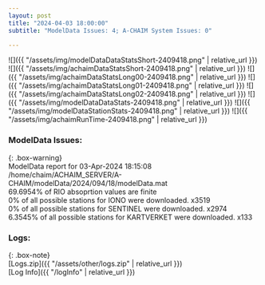 ```yaml
---
layout: post
title: "2024-04-03 18:00:00"
subtitle: "ModelData Issues: 4; A-CHAIM System Issues: 0"

---
```


![]({{ "/assets/img/modelDataDataStatsShort-2409418.png" | relative_url }})
![]({{ "/assets/img/achaimDataStatsShort-2409418.png" | relative_url }})
![]({{ "/assets/img/achaimDataStatsLong00-2409418.png" | relative_url }})
![]({{ "/assets/img/achaimDataStatsLong01-2409418.png" | relative_url }})
![]({{ "/assets/img/achaimDataStatsLong02-2409418.png" | relative_url }})
![]({{ "/assets/img/modelDataDataStats-2409418.png" | relative_url }})
![]({{ "/assets/img/modelDataStationStats-2409418.png" | relative_url }})
![]({{ "/assets/img/achaimRunTime-2409418.png" | relative_url }})


### ModelData Issues:  
  
{: .box-warning}  
 ModelData report for 03-Apr-2024 18:15:08   
 /home/chaim/ACHAIM_SERVER/A-CHAIM/modelData/2024/094/18/modelData.mat   
 69.6954% of RIO absoprtion values are finite   
 0% of all possible stations for IONO were downloaded. x3519   
 0% of all possible stations for SENTINEL were downloaded. x2974   
 6.3545% of all possible stations for KARTVERKET were downloaded. x133   
  


### Logs:  
  
{: .box-note}  
[Logs.zip]({{ "/assets/other/logs.zip" | relative_url }})  
[Log Info]({{ "/logInfo" | relative_url }})  
